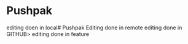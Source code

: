 # Pushpak

editing doen in local# Pushpak
Editing done in remote
editing done in GITHUB>
editing done in feature
